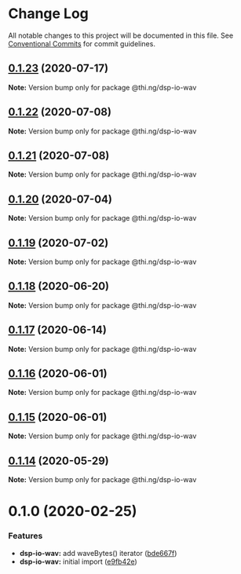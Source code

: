 # Change Log

All notable changes to this project will be documented in this file.
See [Conventional Commits](https://conventionalcommits.org) for commit guidelines.

## [0.1.23](https://github.com/thi-ng/umbrella/compare/@thi.ng/dsp-io-wav@0.1.22...@thi.ng/dsp-io-wav@0.1.23) (2020-07-17)

**Note:** Version bump only for package @thi.ng/dsp-io-wav





## [0.1.22](https://github.com/thi-ng/umbrella/compare/@thi.ng/dsp-io-wav@0.1.21...@thi.ng/dsp-io-wav@0.1.22) (2020-07-08)

**Note:** Version bump only for package @thi.ng/dsp-io-wav





## [0.1.21](https://github.com/thi-ng/umbrella/compare/@thi.ng/dsp-io-wav@0.1.20...@thi.ng/dsp-io-wav@0.1.21) (2020-07-08)

**Note:** Version bump only for package @thi.ng/dsp-io-wav





## [0.1.20](https://github.com/thi-ng/umbrella/compare/@thi.ng/dsp-io-wav@0.1.19...@thi.ng/dsp-io-wav@0.1.20) (2020-07-04)

**Note:** Version bump only for package @thi.ng/dsp-io-wav





## [0.1.19](https://github.com/thi-ng/umbrella/compare/@thi.ng/dsp-io-wav@0.1.18...@thi.ng/dsp-io-wav@0.1.19) (2020-07-02)

**Note:** Version bump only for package @thi.ng/dsp-io-wav





## [0.1.18](https://github.com/thi-ng/umbrella/compare/@thi.ng/dsp-io-wav@0.1.17...@thi.ng/dsp-io-wav@0.1.18) (2020-06-20)

**Note:** Version bump only for package @thi.ng/dsp-io-wav





## [0.1.17](https://github.com/thi-ng/umbrella/compare/@thi.ng/dsp-io-wav@0.1.16...@thi.ng/dsp-io-wav@0.1.17) (2020-06-14)

**Note:** Version bump only for package @thi.ng/dsp-io-wav





## [0.1.16](https://github.com/thi-ng/umbrella/compare/@thi.ng/dsp-io-wav@0.1.15...@thi.ng/dsp-io-wav@0.1.16) (2020-06-01)

**Note:** Version bump only for package @thi.ng/dsp-io-wav





## [0.1.15](https://github.com/thi-ng/umbrella/compare/@thi.ng/dsp-io-wav@0.1.14...@thi.ng/dsp-io-wav@0.1.15) (2020-06-01)

**Note:** Version bump only for package @thi.ng/dsp-io-wav





## [0.1.14](https://github.com/thi-ng/umbrella/compare/@thi.ng/dsp-io-wav@0.1.13...@thi.ng/dsp-io-wav@0.1.14) (2020-05-29)

**Note:** Version bump only for package @thi.ng/dsp-io-wav





# 0.1.0 (2020-02-25)


### Features

* **dsp-io-wav:** add waveBytes() iterator ([bde667f](https://github.com/thi-ng/umbrella/commit/bde667fe4b08f03a7bbf4fa95d8e71c296d5bfb7))
* **dsp-io-wav:** initial import ([e9fb42e](https://github.com/thi-ng/umbrella/commit/e9fb42e5cb260997ff38055e713aebd82aaf3843))
